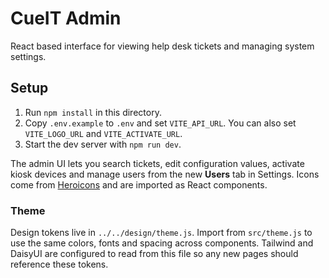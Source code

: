 # CueIT Admin

React based interface for viewing help desk tickets and managing system settings.

## Setup
1. Run `npm install` in this directory.
2. Copy `.env.example` to `.env` and set `VITE_API_URL`. You can also set `VITE_LOGO_URL` and `VITE_ACTIVATE_URL`.
3. Start the dev server with `npm run dev`.

The admin UI lets you search tickets, edit configuration values, activate kiosk devices and manage users from the new **Users** tab in Settings.
Icons come from [Heroicons](https://github.com/tailwindlabs/heroicons) and are imported as React components.

### Theme

Design tokens live in `../../design/theme.js`. Import from `src/theme.js` to use
the same colors, fonts and spacing across components. Tailwind and DaisyUI are
configured to read from this file so any new pages should reference these
tokens.

